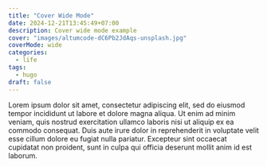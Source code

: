 ```yaml
---
title: "Cover Wide Mode"
date: 2024-12-21T13:45:49+07:00
description: Cover wide mode example
cover: "images/altumcode-dC6Pb2JdAqs-unsplash.jpg"
coverMode: wide
categories:
  - life
tags:
  - hugo
draft: false
---
```


Lorem ipsum dolor sit amet, consectetur adipiscing elit, sed do eiusmod tempor incididunt ut labore et dolore magna aliqua. Ut enim ad minim veniam, quis nostrud exercitation ullamco laboris nisi ut aliquip ex ea commodo consequat. Duis aute irure dolor in reprehenderit in voluptate velit esse cillum dolore eu fugiat nulla pariatur. Excepteur sint occaecat cupidatat non proident, sunt in culpa qui officia deserunt mollit anim id est laborum.
